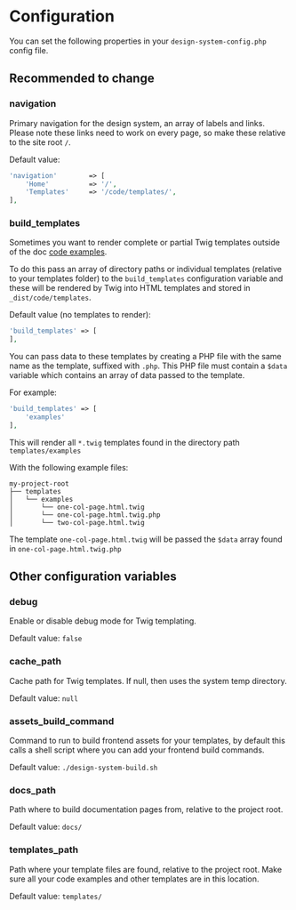 # Configuration

You can set the following properties in your `design-system-config.php` config file.

## Recommended to change

### navigation

Primary navigation for the design system, an array of labels and links. Please note these
links need to work on every page, so make these relative to the site root `/`.

Default value:

```php
'navigation'        => [
    'Home'          => '/',
    'Templates'     => '/code/templates/',
],
```

### build_templates

Sometimes you want to render complete or partial Twig templates outside of the doc [code examples](writing-documentation.md#outputting-code-examples).

To do this pass an array of directory paths or individual templates (relative to your templates folder) to the
`build_templates` configuration variable and these will be rendered by Twig into HTML templates and stored in
`_dist/code/templates`.

Default value (no templates to render):

```php
'build_templates' => [
],
```

You can pass data to these templates by creating a PHP file with the same name as the template, suffixed with `.php`.
This PHP file must contain a `$data` variable which contains an array of data passed to the template.

For example:

```php
'build_templates' => [
    'examples'
],
```

This will render all `*.twig` templates found in the directory path `templates/examples`

With the following example files:

```
my-project-root
├── templates   
│   └── examples 
│       └── one-col-page.html.twig
│       └── one-col-page.html.twig.php
│       └── two-col-page.html.twig
```

The template `one-col-page.html.twig` will be passed the `$data` array found in `one-col-page.html.twig.php`

## Other configuration variables

### debug

Enable or disable debug mode for Twig templating.

Default value: `false` 

### cache_path

Cache path for Twig templates. If null, then uses the system temp directory.

Default value: `null`

### assets_build_command

Command to run to build frontend assets for your templates, by default this calls a shell script
where you can add your frontend build commands.

Default value: `./design-system-build.sh`

### docs_path

Path where to build documentation pages from, relative to the project root.

Default value: `docs/`

### templates_path

Path where your template files are found, relative to the project root. Make sure all your code examples 
and other templates are in this location.

Default value: `templates/`
